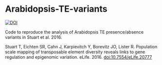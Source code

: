 # Arabidopsis-TE-variants  

[![DOI](https://zenodo.org/badge/DOI/10.5281/zenodo.168094.svg)](https://doi.org/10.5281/zenodo.168094)

Code to reproduce the analysis of Arabidopsis TE presence/absence variants in Stuart et al. 2016.  

Stuart T, Eichten SR, Cahn J, Karpievitch Y, Borevitz JO, Lister R. Population scale mapping of transposable element diversity reveals links to gene regulation and epigenomic variation. eLife. 2016. [doi:10.7554/eLife.20777](http://dx.doi.org/10.7554/eLife.20777)
